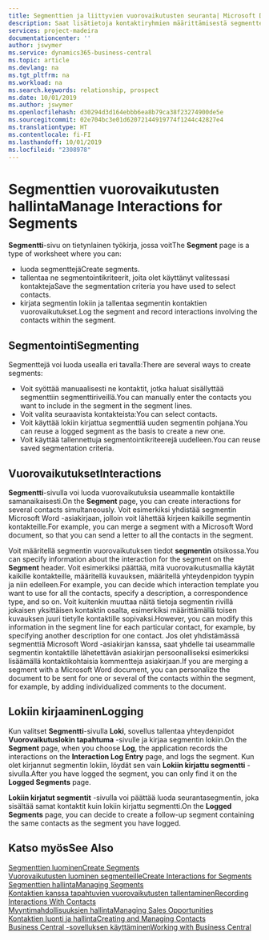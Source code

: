 ```yaml
---
title: Segmenttien ja liittyvien vuorovaikutusten seuranta| Microsoft Docs
description: Saat lisätietoja kontaktiryhmien määrittämisestä segmenttejä luomalla ja segmenttien vuorovaikutusten määrittämisestä.
services: project-madeira
documentationcenter: ''
author: jswymer
ms.service: dynamics365-business-central
ms.topic: article
ms.devlang: na
ms.tgt_pltfrm: na
ms.workload: na
ms.search.keywords: relationship, prospect
ms.date: 10/01/2019
ms.author: jswymer
ms.openlocfilehash: d30294d3d164ebbb6ea8b79ca38f23274900de5e
ms.sourcegitcommit: 02e704bc3e01d62072144919774f1244c42827e4
ms.translationtype: HT
ms.contentlocale: fi-FI
ms.lasthandoff: 10/01/2019
ms.locfileid: "2308978"
---
```

# <a name="manage-interactions-for-segments"></a><span data-ttu-id="79ee6-103">Segmenttien vuorovaikutusten hallinta</span><span class="sxs-lookup"><span data-stu-id="79ee6-103">Manage Interactions for Segments</span></span>
<span data-ttu-id="79ee6-104">**Segmentti**-sivu on tietynlainen työkirja, jossa voit</span><span class="sxs-lookup"><span data-stu-id="79ee6-104">The **Segment** page is a type of worksheet where you can:</span></span>

* <span data-ttu-id="79ee6-105">luoda segmenttejä</span><span class="sxs-lookup"><span data-stu-id="79ee6-105">Create segments.</span></span>
* <span data-ttu-id="79ee6-106">tallentaa ne segmentointikriteerit, joita olet käyttänyt valitessasi kontakteja</span><span class="sxs-lookup"><span data-stu-id="79ee6-106">Save the segmentation criteria you have used to select contacts.</span></span>
* <span data-ttu-id="79ee6-107">kirjata segmentin lokiin ja tallentaa segmentin kontaktien vuorovaikutukset.</span><span class="sxs-lookup"><span data-stu-id="79ee6-107">Log the segment and record interactions involving the contacts within the segment.</span></span>

## <a name="segmenting"></a><span data-ttu-id="79ee6-108">Segmentointi</span><span class="sxs-lookup"><span data-stu-id="79ee6-108">Segmenting</span></span>
<span data-ttu-id="79ee6-109">Segmenttejä voi luoda usealla eri tavalla:</span><span class="sxs-lookup"><span data-stu-id="79ee6-109">There are several ways to create segments:</span></span>

* <span data-ttu-id="79ee6-110">Voit syöttää manuaalisesti ne kontaktit, jotka haluat sisällyttää segmenttiin segmenttiriveillä.</span><span class="sxs-lookup"><span data-stu-id="79ee6-110">You can manually enter the contacts you want to include in the segment in the segment lines.</span></span>
* <span data-ttu-id="79ee6-111">Voit valita seuraavista kontakteista:</span><span class="sxs-lookup"><span data-stu-id="79ee6-111">You can select contacts.</span></span>
* <span data-ttu-id="79ee6-112">Voit käyttää lokiin kirjattua segmenttiä uuden segmentin pohjana.</span><span class="sxs-lookup"><span data-stu-id="79ee6-112">You can reuse a logged segment as the basis to create a new one.</span></span>
* <span data-ttu-id="79ee6-113">Voit käyttää tallennettuja segmentointikriteerejä uudelleen.</span><span class="sxs-lookup"><span data-stu-id="79ee6-113">You can reuse saved segmentation criteria.</span></span>

## <a name="interactions"></a><span data-ttu-id="79ee6-114">Vuorovaikutukset</span><span class="sxs-lookup"><span data-stu-id="79ee6-114">Interactions</span></span>
<span data-ttu-id="79ee6-115">**Segmentti**-sivulla voi luoda vuorovaikutuksia useammalle kontaktille samanaikaisesti.</span><span class="sxs-lookup"><span data-stu-id="79ee6-115">On the **Segment** page, you can create interactions for several contacts simultaneously.</span></span> <span data-ttu-id="79ee6-116">Voit esimerkiksi yhdistää segmentin Microsoft Word -asiakirjaan, jolloin voit lähettää kirjeen kaikille segmentin kontakteille.</span><span class="sxs-lookup"><span data-stu-id="79ee6-116">For example, you can merge a segment with a Microsoft Word document, so that you can send a letter to all the contacts in the segment.</span></span>

<span data-ttu-id="79ee6-117">Voit määritellä segmentin vuorovaikutuksen tiedot **segmentin** otsikossa.</span><span class="sxs-lookup"><span data-stu-id="79ee6-117">You can specify information about the interaction for the segment on the **Segment** header.</span></span> <span data-ttu-id="79ee6-118">Voit esimerkiksi päättää, mitä vuorovaikutusmallia käytät kaikille kontakteille, määritellä kuvauksen, määritellä yhteydenpidon tyypin ja niin edelleen.</span><span class="sxs-lookup"><span data-stu-id="79ee6-118">For example, you can decide which interaction template you want to use for all the contacts, specify a description, a correspondence type, and so on.</span></span> <span data-ttu-id="79ee6-119">Voit kuitenkin muuttaa näitä tietoja segmentin rivillä jokaisen yksittäisen kontaktin osalta, esimerkiksi määrittämällä toisen kuvauksen juuri tietylle kontaktille sopivaksi.</span><span class="sxs-lookup"><span data-stu-id="79ee6-119">However, you can modify this information in the segment line for each particular contact, for example, by specifying another description for one contact.</span></span> <span data-ttu-id="79ee6-120">Jos olet yhdistämässä segmenttiä Microsoft Word -asiakirjan kanssa, saat yhdelle tai useammalle segmentin kontaktille lähetettävän asiakirjan persoonalliseksi esimerkiksi lisäämällä kontaktikohtaisia kommentteja asiakirjaan.</span><span class="sxs-lookup"><span data-stu-id="79ee6-120">If you are merging a segment with a Microsoft Word document, you can personalize the document to be sent for one or several of the contacts within the segment, for example, by adding individualized comments to the document.</span></span>

## <a name="logging"></a><span data-ttu-id="79ee6-121">Lokiin kirjaaminen</span><span class="sxs-lookup"><span data-stu-id="79ee6-121">Logging</span></span>
<span data-ttu-id="79ee6-122">Kun valitset **Segmentti**-sivulla **Loki**, sovellus tallentaa yhteydenpidot **Vuorovaikutuslokin tapahtuma** -sivulle ja kirjaa segmentin lokiin.</span><span class="sxs-lookup"><span data-stu-id="79ee6-122">On the **Segment** page, when you choose **Log**, the application records the interactions on the **Interaction Log Entry** page, and logs the segment.</span></span> <span data-ttu-id="79ee6-123">Kun olet kirjannut segmentin lokiin, löydät sen vain **Lokiin kirjattu segmentti** -sivulla.</span><span class="sxs-lookup"><span data-stu-id="79ee6-123">After you have logged the segment, you can only find it on the **Logged Segments** page.</span></span>

<span data-ttu-id="79ee6-124">**Lokiin kirjatut segmentit** -sivulla voi päättää luoda seurantasegmentin, joka sisältää samat kontaktit kuin lokiin kirjattu segmentti.</span><span class="sxs-lookup"><span data-stu-id="79ee6-124">On the **Logged Segments** page, you can decide to create a follow-up segment containing the same contacts as the segment you have logged.</span></span>

## <a name="see-also"></a><span data-ttu-id="79ee6-125">Katso myös</span><span class="sxs-lookup"><span data-stu-id="79ee6-125">See Also</span></span>
[<span data-ttu-id="79ee6-126">Segmenttien luominen</span><span class="sxs-lookup"><span data-stu-id="79ee6-126">Create Segments</span></span>](marketing-how-create-segment.md)  
[<span data-ttu-id="79ee6-127">Vuorovaikutusten luominen segmenteille</span><span class="sxs-lookup"><span data-stu-id="79ee6-127">Create Interactions for Segments</span></span>](marketing-how-create-interactions.md)  
[<span data-ttu-id="79ee6-128">Segmenttien hallinta</span><span class="sxs-lookup"><span data-stu-id="79ee6-128">Managing Segments</span></span>](marketing-segments.md)  
[<span data-ttu-id="79ee6-129">Kontaktien kanssa tapahtuvien vuorovaikutusten tallentaminen</span><span class="sxs-lookup"><span data-stu-id="79ee6-129">Recording Interactions With Contacts</span></span>](marketing-interactions.md)  
[<span data-ttu-id="79ee6-130">Myyntimahdollisuuksien hallinta</span><span class="sxs-lookup"><span data-stu-id="79ee6-130">Managing Sales Opportunities</span></span>](marketing-manage-sales-opportunities.md)  
[<span data-ttu-id="79ee6-131">Kontaktien luonti ja hallinta</span><span class="sxs-lookup"><span data-stu-id="79ee6-131">Creating and Managing Contacts</span></span>](marketing-contacts.md)  
[<span data-ttu-id="79ee6-132">Business Central -sovelluksen käyttäminen</span><span class="sxs-lookup"><span data-stu-id="79ee6-132">Working with Business Central</span></span>](ui-work-product.md)
